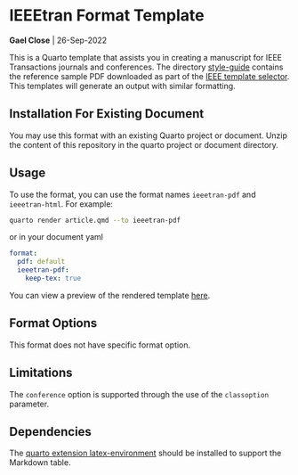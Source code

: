 # IEEEtran Format Template

**Gael Close** | 26-Sep-2022

This is a Quarto template that assists you in creating a manuscript for IEEE Transactions journals and conferences. 
The directory [style-guide](style-guide) contains the reference sample PDF downloaded as part of the [IEEE template selector](https://template-selector.ieee.org/secure/templateSelector/publicationType).
This templates will generate an output with similar formatting.



## Installation For Existing Document

You may use this format with an existing Quarto project or document.
Unzip the content of this repository in the quarto project or document directory.

## Usage

To use the format, you can use the format names `ieeetran-pdf` and `ieeetran-html`. For example:

```bash
quarto render article.qmd --to ieeetran-pdf
```

or in your document yaml

```yaml
format:
  pdf: default
  ieeetran-pdf:
    keep-tex: true    
```

You can view a preview of the rendered template [here](template.pdf).

## Format Options

This format does not have specific format option. 

## Limitations

The `conference` option is supported through the use of the `classoption` parameter.

## Dependencies

The [quarto extension latex-environment](https://github.com/quarto-ext/latex-environment) should be installed to support the Markdown table.
